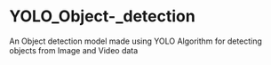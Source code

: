 # YOLO_Object-_detection
 An Object detection model made using YOLO Algorithm for detecting objects from Image and Video data

